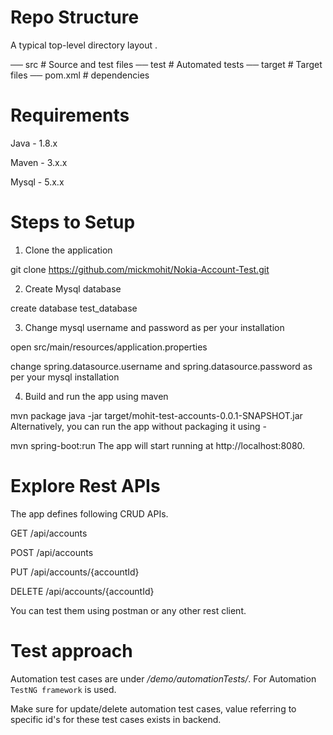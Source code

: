 # Repo Structure

A typical top-level directory layout
.

── src                     # Source and test files 
── test                    # Automated tests 
── target                   # Target files
── pom.xml                   # dependencies 

# Requirements
Java - 1.8.x

Maven - 3.x.x

Mysql - 5.x.x

# Steps to Setup
1. Clone the application

git clone https://github.com/mickmohit/Nokia-Account-Test.git

2. Create Mysql database

create database test_database

3. Change mysql username and password as per your installation

open src/main/resources/application.properties

change spring.datasource.username and spring.datasource.password as per your mysql installation

4. Build and run the app using maven

mvn package
java -jar target/mohit-test-accounts-0.0.1-SNAPSHOT.jar
Alternatively, you can run the app without packaging it using -

mvn spring-boot:run
The app will start running at http://localhost:8080.

# Explore Rest APIs
The app defines following CRUD APIs.

GET /api/accounts

POST /api/accounts

PUT /api/accounts/{accountId}

DELETE /api/accounts/{accountId}

You can test them using postman or any other rest client.

# Test approach
Automation test cases are under */demo/automationTests/*.
For Automation ```TestNG framework``` is used.

Make sure for update/delete automation test cases, value referring to specific id's for these test cases exists in backend.

